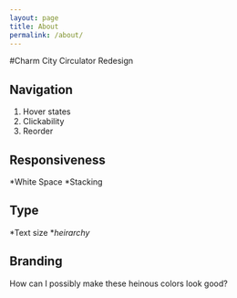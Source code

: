 ```yaml
---
layout: page
title: About
permalink: /about/
---
```


#Charm City Circulator Redesign

## Navigation

1. Hover states
2. Clickability
3. Reorder

## Responsiveness

*White Space
*Stacking

## Type

*Text size
*_heirarchy_

## Branding

How can I possibly make these heinous colors look good?


